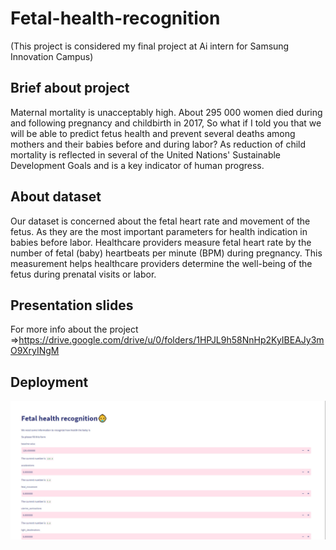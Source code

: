 # Fetal-health-recognition
(This project is considered my final project at Ai intern for Samsung Innovation Campus)

## Brief about project
Maternal mortality is unacceptably high. About 295 000 women died during and following pregnancy and childbirth in 2017,
So what if I told you that we will be able to predict fetus health and prevent several deaths among mothers and their babies before and during labor?
As reduction of child mortality is reflected in several of the United Nations' Sustainable Development Goals and is a key indicator of human progress.

## About dataset
Our dataset is concerned about the fetal heart rate and movement of the fetus. 
As they are the most important parameters for health indication in babies before labor.
Healthcare providers measure fetal heart rate by the number of fetal (baby) heartbeats per minute (BPM) during pregnancy.
This measurement helps healthcare providers determine the well-being of the fetus during prenatal visits or labor.

## Presentation slides
For more info about the project =>https://drive.google.com/drive/u/0/folders/1HPJL9h58NnHp2KyIBEAJy3mO9XryINgM

## Deployment
![Screenshot](https://github.com/rahmaabdelkader2/Fetal-health-recognition/blob/main/Website%20image/Module%201.jpg)

